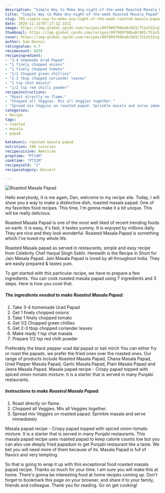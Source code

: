 ```yaml
---
description: "Simple Way to Make Any-night-of-the-week Roasted Masala Papad"
title: "Simple Way to Make Any-night-of-the-week Roasted Masala Papad"
slug: 765-simple-way-to-make-any-night-of-the-week-roasted-masala-papad
date: 2020-11-21T07:17:12.331Z
image: https://img-global.cpcdn.com/recipes/897909798ba0c9d3/751x532cq70/roasted-masala-papad-recipe-main-photo.jpg
thumbnail: https://img-global.cpcdn.com/recipes/897909798ba0c9d3/751x532cq70/roasted-masala-papad-recipe-main-photo.jpg
cover: https://img-global.cpcdn.com/recipes/897909798ba0c9d3/751x532cq70/roasted-masala-papad-recipe-main-photo.jpg
author: Sam Dennis
ratingvalue: 4.7
reviewcount: 8834
recipeingredient:
- "3-4 homemade Urad Papad"
- "1 finely chopped onions"
- "1 finely chopped tomato"
- "1/2 Chopped green chillies"
- "2-3 tbsp chopped coriander leaves"
- "1 tsp chat masala"
- "1/2 tsp red chilli powder"
recipeinstructions:
- "Roast directly on flame."
- "Chopped all Veggies. Mix all Veggies together."
- "Spread mix Veggies on roasted papad. Sprinkle masala and serve immediately"
categories:
- Recipe
tags:
- roasted
- masala
- papad

katakunci: roasted masala papad 
nutrition: 196 calories
recipecuisine: American
preptime: "PT14M"
cooktime: "PT32M"
recipeyield: "2"
recipecategory: Dessert

---
```



![Roasted Masala Papad](https://img-global.cpcdn.com/recipes/897909798ba0c9d3/751x532cq70/roasted-masala-papad-recipe-main-photo.jpg)

Hello everybody, it is me again, Dan, welcome to my recipe site. Today, I will show you a way to make a distinctive dish, roasted masala papad. One of my favorites food recipes. This time, I'm gonna make it a bit unique. This will be really delicious.

Roasted Masala Papad is one of the most well liked of recent trending foods on earth. It is easy, it's fast, it tastes yummy. It is enjoyed by millions daily. They are nice and they look wonderful. Roasted Masala Papad is something which I've loved my whole life.

Roasted Masala papad as served in restaurants, simple and easy recipe from Celebrity Chef Harpal Singh Sokhi. Herewith is the Recipe in Short for Jain Masala Papad. Jain Masala Papad is loved by all throughout India. They are easily prepared &amp; tastes yum.


To get started with this particular recipe, we have to prepare a few ingredients. You can cook roasted masala papad using 7 ingredients and 3 steps. Here is how you cook that.

<!--inarticleads1-->

##### The ingredients needed to make Roasted Masala Papad:

1. Take 3-4 homemade Urad Papad
1. Get 1 finely chopped onions
1. Take 1 finely chopped tomato
1. Get 1/2 Chopped green chillies
1. Get 2-3 tbsp chopped coriander leaves
1. Make ready 1 tsp chat masala
1. Prepare 1/2 tsp red chilli powder


Preferably the black pepper urad dal papad or kali mirch You can either fry or roast the papads. we prefer the fried ones over the roasted ones. Our range of products include Roasted Masala Papad, Chana Masala Papad, Urad Pepper Masala Papad, Garlic Masala Papad, Plain Masala Papad and Jeera Masala Papad. Masala papad recipe - Crispy papad topped with spiced onion-tomato mixture. It is a starter that is served in many Punjabi restaurants. 

<!--inarticleads2-->

##### Instructions to make Roasted Masala Papad:

1. Roast directly on flame.
1. Chopped all Veggies. Mix all Veggies together.
1. Spread mix Veggies on roasted papad. Sprinkle masala and serve immediately


Masala papad recipe - Crispy papad topped with spiced onion-tomato mixture. It is a starter that is served in many Punjabi restaurants. This masala papad recipe uses roasted papad to keep calorie counts low but you can also use deeply fried papadum to get Punjabi restaurant like a taste. We bet you will need more of them because of its. Masala Papad is full of flavors and very tempting. 

So that is going to wrap it up with this exceptional food roasted masala papad recipe. Thanks so much for your time. I am sure you will make this at home. There's gonna be interesting food at home recipes coming up. Don't forget to bookmark this page on your browser, and share it to your family, friends and colleague. Thank you for reading. Go on get cooking!
